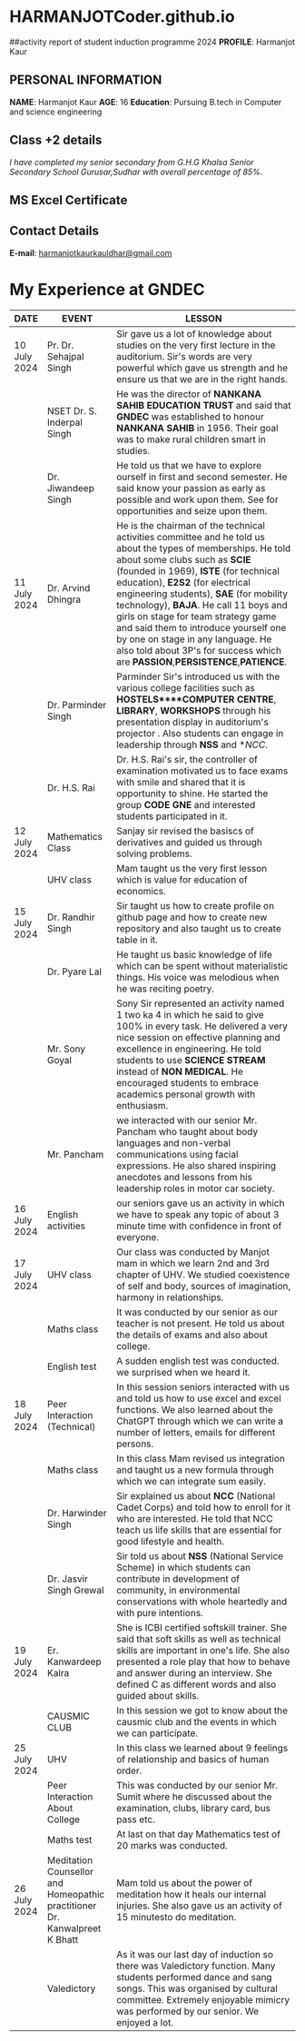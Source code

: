 # HARMANJOTCoder.github.io
##activity report of student induction programme 2024
**PROFILE**: Harmanjot Kaur

## **PERSONAL INFORMATION**
**NAME**: Harmanjot Kaur
**AGE**: 16
**Education**: Pursuing B.tech in Computer and science engineering

## Class +2 details
*I have completed my senior secondary from G.H.G Khalsa Senior Secondary School Gurusar,Sudhar with overall percentage of 85%.*
## MS Excel Certificate

## Contact Details 
**E-mail**: harmanjotkaurkauldhar@gmail.com
# My Experience at GNDEC
| DATE | EVENT | LESSON|
| ----------- | ------------ | ----------- |
| 10 July 2024 | Pr. Dr. Sehajpal Singh | Sir gave us a lot of knowledge about studies on the very first lecture in the auditorium. Sir's words are very powerful which gave us strength and he ensure us that we are in the right hands.|
|               | NSET Dr. S. Inderpal Singh | He was the director of **NANKANA SAHIB EDUCATION TRUST** and said that **GNDEC** was established to honour **NANKANA SAHIB** in 1956. Their goal was to make rural children smart in studies.|
|               | Dr. Jiwandeep Singh | He told us that we have to explore ourself in first and second semester. He said know your passion as early as possible and work upon them. See for opportunities and seize upon them.|
| 11 July 2024 | Dr. Arvind Dhingra | He is the chairman of the technical activities committee and he told us about the types of memberships. He told about some clubs such as **SCIE** (founded in 1969), **ISTE** (for technical education), **E2S2** (for electrical engineering students), **SAE** (for mobility technology), **BAJA**. He call 11 boys and girls on stage for team strategy game and said them to introduce yourself one by one on stage in any language. He also told about 3P's for success which are **PASSION**,**PERSISTENCE**,**PATIENCE**.
|               | Dr. Parminder Singh | Parminder Sir's introduced us with the various college facilities such as **HOSTELS****COMPUTER CENTRE**, **LIBRARY**, **WORKSHOPS** through his presentation display in auditorium's projector . Also students can engage in leadership through **NSS** and **NCC*.|
|               | Dr. H.S. Rai | Dr. H.S. Rai's sir, the controller of examination motivated us to face exams with smile and shared that it is opportunity to shine. He started the group **CODE GNE** and interested students participated in it.|
| 12 July 2024 | Mathematics Class | Sanjay sir revised the basiscs of derivatives and guided us through solving problems.|
|               | UHV class | Mam taught us the very first lesson which is value for education of economics.|
| 15 July 2024 | Dr. Randhir Singh | Sir taught us how to create profile on github page and how to create new repository and also taught us to create table in it.|
|                  | Dr. Pyare Lal | He taught us basic knowledge of life which can be spent without materialistic things. His voice was melodious when he was reciting poetry.|
|                | Mr. Sony Goyal | Sony Sir represented an activity named 1 two ka 4 in which he said to give 100% in every task. He delivered a very nice session on effective planning and excellence in engineering. He told students to use **SCIENCE STREAM** instead of **NON MEDICAL**. He encouraged students to embrace academics personal growth with enthusiasm.|
|                | Mr. Pancham | we interacted with our senior Mr. Pancham who taught about body languages and non-verbal communications using facial expressions. He also shared inspiring anecdotes and lessons from his leadership roles in motor car society. |
| 16 July 2024 | English activities | our seniors gave us an activity in which we have to speak any topic of about 3 minute time with confidence in front of everyone.|
| 17 July 2024 | UHV class| Our class was conducted by Manjot mam in which we learn 2nd and 3rd chapter of UHV. We studied coexistence of self and body, sources of imagination, harmony in relationships.|
|              | Maths class | It was conducted by our senior as our teacher is not present. He told us about the details of exams and also about college.|
|              | English test |  A sudden english test was conducted. we surprised when we heard it.|
| 18 July 2024 | Peer Interaction (Technical) | In this session seniors interacted with us and told us how to use excel and excel functions. We also learned about the ChatGPT through which we can write a number of letters, emails for different persons.|
|              | Maths class | In this class Mam revised us integration and taught us a new formula through which we can integrate sum easily.|
|              | Dr. Harwinder Singh | Sir explained us about **NCC** (National Cadet Corps) and told how to enroll for it who are interested. He told that NCC teach us life skills that are essential for good lifestyle and health.|
|              | Dr. Jasvir Singh Grewal | Sir told us about **NSS** (National Service Scheme) in which students can contribute in development of community, in environmental conservations with whole heartedly and with pure intentions.|
| 19 July 2024 | Er. Kanwardeep Kalra | She is ICBI certified softskill trainer. She said that soft skills as well as technical skills are important in one's life. She also presented a role play that how to behave and answer during an interview. She defined C as different words and also guided about skills.||              | Fine Arts Events | we went for the competition of mehandi conducted by our seniors.|
|              | CAUSMIC CLUB | In this session we got to know about the causmic club and the events in which we can participate. |
| 25 July 2024 | UHV | In this class we learned about 9 feelings of relationship and basics of human order. |
|              | Peer Interaction About College | This was conducted by our senior Mr. Sumit where he discussed about the examination, clubs, library card, bus pass etc. |
|              | Maths test | At last on that day Mathematics test of 20 marks was conducted. |
| 26 July 2024 | Meditation Counsellor and Homeopathic practitioner Dr. Kanwalpreet K Bhatt | Mam told us about the power of meditation how it heals our internal injuries. She also gave us an activity of 15 minutesto do meditation. |
|              | Valedictory | As it was our last day of induction so there was Valedictory function. Many students performed dance and sang songs. This was organised by cultural committee.  Extremely enjoyable mimicry was performed by our senior. We enjoyed a lot. |
